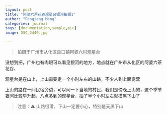 ```yaml
---
layout: post
title: "阿婆六茶花谷观星台银河拍摄1"
author: "Fanqiang Meng"
categories: journal
tags: [documentation,sample,pic]
image: DSC_2440.jpg

---
```


> 拍摄于广州市从化区良口镇阿婆六村观星台

没想到把，广州也有肉眼可以看见银河的地方，地点就在广州市从化区的阿婆六茶花谷、

观星台是在山上，上山需要走一个小时左右的山路，不少人到上面露营

上山的路在一间民宿旁边，可以问一下当地的村民，我们是傍晚上山的，这个季节银河比较早升起，八点多到的观星台，拍了半个小时左右就摸黑下山了
>  注意：⚠️  山路很滑，下山一定要小心，特别是天黑下山



